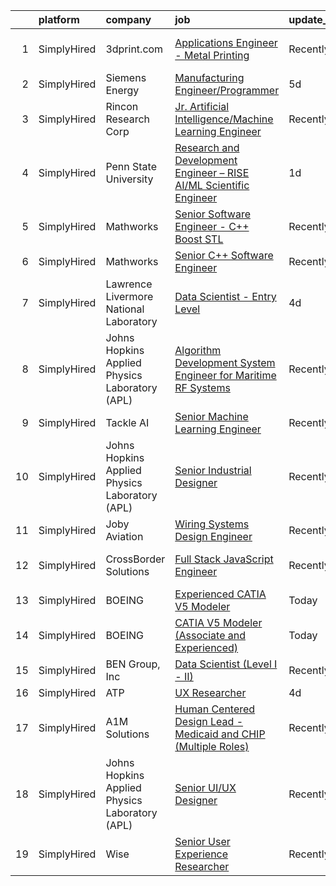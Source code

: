 

|    | platform    | company                                        | job                                                                                                                                                                                | update_time   | location                   |
|---:|:------------|:-----------------------------------------------|:-----------------------------------------------------------------------------------------------------------------------------------------------------------------------------------|:--------------|:---------------------------|
|  1 | SimplyHired | 3dprint.com                                    | [Applications Engineer - Metal Printing](https://www.simplyhired.com/job/LXD9N4zX8SgtSNoTYHLhs6CYknM9Jf1vg3r_wzupfVLn4oxOtmIFaA?q=generative+engineer)                             | Recently      | Fort Myers, FL +1 location |
|  2 | SimplyHired | Siemens Energy                                 | [Manufacturing Engineer/Programmer](https://www.simplyhired.com/job/p-QNCUJmvhOTD_n0jjCk5Wv8vLATD4BppFqABYQKJNU3OSjLF5WvCQ?q=generative+engineer)                                  | 5d            | Painted Post, NY           |
|  3 | SimplyHired | Rincon Research Corp                           | [Jr. Artificial Intelligence/Machine Learning Engineer](https://www.simplyhired.com/job/cyTClm2emt1e--2opSAEyQWxPq_h_bCVexDxxJl_aexJUgMwFO4I9Q?q=generative+engineer)              | Recently      | Chantilly, VA +3 locations |
|  4 | SimplyHired | Penn State University                          | [Research and Development Engineer – RISE AI/ML Scientific Engineer](https://www.simplyhired.com/job/4L8Elr0JwQ4NEDcK6u_cyzOKuTO9Wv1SR0isjd-rf71WIMA2Fffo5w?q=generative+engineer) | 1d            | University Park, PA        |
|  5 | SimplyHired | Mathworks                                      | [Senior Software Engineer - C++ Boost STL](https://www.simplyhired.com/job/V1kucpOsE3Tvo4eoS9um2K7yGKf97jaR2FypeSImETT5G7UKsclOsg?q=generative+engineer)                           | Recently      | Natick, MA                 |
|  6 | SimplyHired | Mathworks                                      | [Senior C++ Software Engineer](https://www.simplyhired.com/job/dwdXkE_8ssH1Zc0i2plZZdy24kyOQHJkNZ4que5g_8RpYUe97rqkAw?q=generative+engineer)                                       | Recently      | Natick, MA                 |
|  7 | SimplyHired | Lawrence Livermore National Laboratory         | [Data Scientist - Entry Level](https://www.simplyhired.com/job/Wch5CQqHMzjLapttZ2ra4RM_sNfnDjbbkIWvGeIzBYwi3ANgFFGNcw?q=generative+engineer)                                       | 4d            | Livermore, CA              |
|  8 | SimplyHired | Johns Hopkins Applied Physics Laboratory (APL) | [Algorithm Development System Engineer for Maritime RF Systems](https://www.simplyhired.com/job/SJzGRKuXEQz7uv44VnSBJRUMqFkGkegDga8Y-uUDuspRAuw5h69KAg?q=generative+engineer)      | Recently      | Laurel, MD                 |
|  9 | SimplyHired | Tackle AI                                      | [Senior Machine Learning Engineer](https://www.simplyhired.com/job/QvaT-PpFOhVG5bTftrt3bif5pXd_9ivG9W7zF9C6RI1Wdxdl6y9uVw?q=generative+engineer)                                   | Recently      | Schaumburg, IL             |
| 10 | SimplyHired | Johns Hopkins Applied Physics Laboratory (APL) | [Senior Industrial Designer](https://www.simplyhired.com/job/cWteweR2HUSB-M6HNfjiwbg6s9QWBdHzzWW_VIcrN6UKsXa3uDdpvw?q=generative+engineer)                                         | Recently      | Laurel, MD                 |
| 11 | SimplyHired | Joby Aviation                                  | [Wiring Systems Design Engineer](https://www.simplyhired.com/job/ph-RtUeVS1j-cS9aYmgDjvNKis95V8_ZtjiX_OL6YJ83jhTvh2dCnQ?q=generative+engineer)                                     | Recently      | Santa Cruz, CA             |
| 12 | SimplyHired | CrossBorder Solutions                          | [Full Stack JavaScript Engineer](https://www.simplyhired.com/job/5A17jAmNpmVLw_OuXYKkRx4X3MQoHuvVASysHPxTTRjo89lqFjKnfA?q=generative+engineer)                                     | Recently      | Saint Petersburg, FL       |
| 13 | SimplyHired | BOEING                                         | [Experienced CATIA V5 Modeler](https://www.simplyhired.com/job/kMcPoQNurmTL2q1oQjBZgFMWnN5k6DcF9F9ZqqIGp2jtv5lBYi2ymA?q=generative+engineer)                                       | Today         | Huntington Beach, CA       |
| 14 | SimplyHired | BOEING                                         | [CATIA V5 Modeler (Associate and Experienced)](https://www.simplyhired.com/job/0tLbYsTrM6jAcX_KIipnhqe1jYuFJt2jRtXKZAEuVpV_GlVzie8juw?q=generative+engineer)                       | Today         | Huntington Beach, CA       |
| 15 | SimplyHired | BEN Group, Inc                                 | [Data Scientist (Level I - II)](https://www.simplyhired.com/job/tmv5vgoSXu7itrWFr56ue6HeBITKBmNb720Q6QKiPbJR5PrsGndg4g?q=generative+engineer)                                      | Recently      | Provo, UT                  |
| 16 | SimplyHired | ATP                                            | [UX Researcher](https://www.simplyhired.com/job/ZG1Ru-98tyV7-yH_PbzazbpyrbC4GnWArP925fvfJOVKiVn29t9iVA?q=generative+engineer)                                                      | 4d            | Remote                     |
| 17 | SimplyHired | A1M Solutions                                  | [Human Centered Design Lead - Medicaid and CHIP (Multiple Roles)](https://www.simplyhired.com/job/uxyOkiRP-QyeK7kWRXuU2pV4YL6guvOGFjGDnx1hs2Kcfi_OeuNrwQ?q=generative+engineer)    | Recently      | Baltimore, MD              |
| 18 | SimplyHired | Johns Hopkins Applied Physics Laboratory (APL) | [Senior UI/UX Designer](https://www.simplyhired.com/job/XekYxeyyApVfVLZhaQnb7XFlFwSQ8hvveUoKxsi_oR4UHQdCGCeMbg?q=generative+engineer)                                              | Recently      | Laurel, MD                 |
| 19 | SimplyHired | Wise                                           | [Senior User Experience Researcher](https://www.simplyhired.com/job/ZIyOgPUWoOGInG3Um64qXYv9DUn3BmUzj8pSzvrBwpAXHX3TO27zbg?q=generative+engineer)                                  | Recently      | New York, NY               |